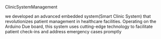 ClinicSystemManagement

we developed an advanced embedded system(Smart Clinic System) that revolutionizes patient management in healthcare facilities. Operating on the Arduino Due board, this system uses cutting-edge technology to facilitate patient check-ins and address emergency cases promptly
